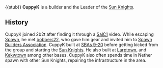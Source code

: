 {{stub}}
**CuppyK** is a builder and the Leader of the [Sun Knights](https://2b2t.miraheze.org/wiki/Sun_Knights).
## History
CuppyK joined 2b2t after finding it through a [SalC1](https://2b2t.miraheze.org/wiki/SalC1) video. While escaping [Spawn](https://2b2t.miraheze.org/wiki/Spawn), he met [bobbers22](https://2b2t.miraheze.org/wiki/bobbers22), who gave him gear and invited him to [Spawn Builders Association](https://2b2t.miraheze.org/wiki/Spawn_Builders_Association). CuppyK built at [SBAs 9-20](https://2b2t.miraheze.org/wiki/SBA) before getting kicked from the group and starting the [Sun Knights](https://2b2t.miraheze.org/wiki/Sun_Knights). He also built at [Larptown](https://2b2t.miraheze.org/wiki/Larptown), and [Kekwtown](https://2b2t.miraheze.org/wiki/Astral_Brotherhood#April_2022_Expansion) among other bases. CuppyK also often spends time in Nether spawn with other Sun Knights, repairing the infrastructure in the area.